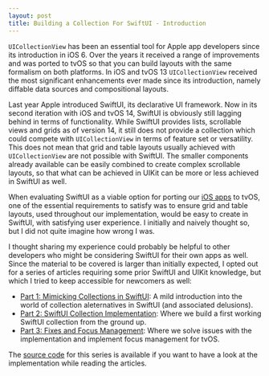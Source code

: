 ```yaml
---
layout: post
title: Building a Collection For SwiftUI - Introduction
---
```


`UICollectionView` has been an essential tool for Apple app developers since its introduction in iOS 6. Over the years it received a range of improvements and was ported to tvOS so that you can build layouts with the same formalism on both platforms. In iOS and tvOS 13 `UICollectionView` received the most significant enhancements ever made since its introduction, namely diffable data sources and compositional layouts.

Last year Apple introduced SwiftUI, its declarative UI framework. Now in its second iteration with iOS and tvOS 14, SwiftUI is obviously still lagging behind in terms of functionality. While SwiftUI provides lists, scrollable views and grids as of version 14, it still does not provide a collection which could compete with `UICollectionView` in terms of feature set or versatility. This does not mean that grid and table layouts usually achieved with `UICollectionView` are not possible with SwiftUI. The smaller components already available can be easily combined to create complex scrollable layouts, so that what can be achieved in UIKit can be more or less achieved in SwiftUI as well.

When evaluating SwiftUI as a viable option for porting our [iOS apps](https://github.com/SRGSSR/playsrg-apple) to tvOS, one of the essential requirements to satisfy was to ensure grid and table layouts, used throughout our implementation, would be easy to create in SwiftUI, with satisfying user experience. I initially and naively thought so, but I did not quite imagine how wrong I was.

I thought sharing my experience could probably be helpful to other developers who might be considering SwiftUI for their own apps as well. Since the material to be covered is larger than initially expected, I opted out for a series of articles requiring some prior SwiftUI and UIKit knowledge, but which I tried to keep accessible for newcomers as well:

- [Part 1: Mimicking Collections in SwiftUI](/swiftui_collection_part1): A mild introduction into the world of collection aleternatives in SwiftUI (and associated delusions).
- [Part 2: SwiftUI Collection Implementation](/swiftui_collection_part2): Where we build a first working SwiftUI collection from the ground up.
- [Part 3: Fixes and Focus Management](/swiftui_collection_part3): Where we solve issues with the implementation and implement focus management for tvOS.

The [source code](https://github.com/defagos/SwiftUICollection) for this series is available if you want to have a look at the implementation while reading the articles.